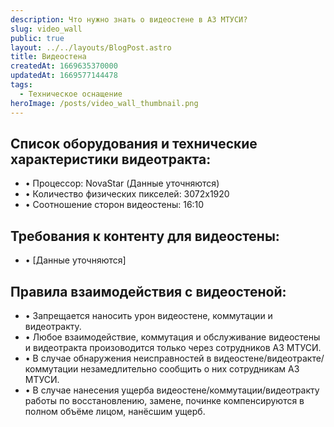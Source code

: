 ```yaml
---
description: Что нужно знать о видеостене в АЗ МТУСИ?
slug: video_wall
public: true
layout: ../../layouts/BlogPost.astro
title: Видеостена
createdAt: 1669635370000
updatedAt: 1669577144478
tags:
  - Техническое оснащение
heroImage: /posts/video_wall_thumbnail.png
---
```


## **Список оборудования и технические характеристики видеотракта:**
* • Процессор: NovaStar (Данные уточняются)
* • Количество физических пикселей: 3072х1920
* • Соотношение сторон видеостены: 16:10

## **Требования к контенту для видеостены:**
* • [Данные уточняются]

## **Правила взаимодействия с видеостеной:**
* • Запрещается наносить урон видеостене, коммутации и видеотракту. 
* • Любое взаимодействие, коммутация и обслуживание видеостены и видеотракта произоводится только через сотрудников АЗ МТУСИ.
* • В случае обнаружения неисправностей в видеостене/видеотракте/коммутации незамедлительно сообщить о них сотрудникам АЗ МТУСИ.
* • В случае нанесения ущерба видеостене/коммутации/видеотракту работы по восстановлению, замене, починке компенсируются в полном объёме лицом, нанёсшим ущерб. 

